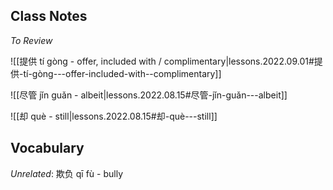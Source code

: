 
## Class Notes

_To Review_

![[提供 tí gòng - offer, included with / complimentary|lessons.2022.09.01#提供-tí-gòng---offer-included-with--complimentary]]

![[尽管 jǐn guǎn - albeit|lessons.2022.08.15#尽管-jǐn-guǎn---albeit]]

![[却 què - still|lessons.2022.08.15#却-què---still]]

## Vocabulary

_Unrelated_:
欺负 qī fù - bully
